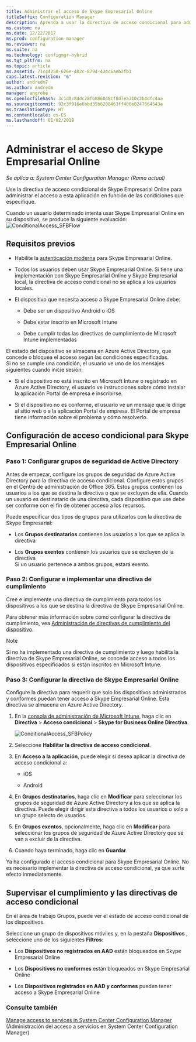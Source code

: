 ```yaml
---
title: Administrar el acceso de Skype Empresarial Online
titleSuffix: Configuration Manager
description: Aprenda a usar la directiva de acceso condicional para administrar el acceso a Skype Empresarial Online.
ms.custom: na
ms.date: 12/22/2017
ms.prod: configuration-manager
ms.reviewer: na
ms.suite: na
ms.technology: configmgr-hybrid
ms.tgt_pltfrm: na
ms.topic: article
ms.assetid: 71c44250-626e-482c-8794-434c6aeb2fb1
caps.latest.revision: "6"
author: andredm7
ms.author: andredm
manager: angrobe
ms.openlocfilehash: 3c1d0c84dc28fb886048cf8d7ea310c2b4dfc4aa
ms.sourcegitcommit: 92c3f916e6bbd35b6208463ff406e0247664543a
ms.translationtype: HT
ms.contentlocale: es-ES
ms.lasthandoff: 01/02/2018
---
```

# <a name="manage-skype-for-business-online-access"></a>Administrar el acceso de Skype Empresarial Online

*Se aplica a: System Center Configuration Manager (Rama actual)*


Use la directiva de acceso condicional de Skype Empresarial Online para administrar el acceso a esta aplicación en función de las condiciones que especifique.  


 Cuando un usuario determinado intenta usar Skype Empresarial Online en su dispositivo, se produce la siguiente evaluación:![ConditionalAccess&#95;SFBFlow](media/ConditionalAccess_SFBFlow.png)  

## <a name="prerequisites"></a>Requisitos previos  

-   Habilite la [autenticación moderna](https://aka.ms/SkypeModernAuth) para Skype Empresarial Online.   

-   Todos los usuarios deben usar Skype Empresarial Online. Si tiene una implementación con Skype Empresarial Online y Skype Empresarial local, la directiva de acceso condicional no se aplica a los usuarios locales.  

-   El dispositivo que necesita acceso a Skype Empresarial Online debe:  

    -   Debe ser un dispositivo Android o iOS

    -   Debe estar inscrito en Microsoft Intune

    -   Debe cumplir todas las directivas de cumplimiento de Microsoft Intune implementadas

 El estado del dispositivo se almacena en Azure Active Directory, que concede o bloquea el acceso según las condiciones especificadas.  
Si no se cumple una condición, el usuario ve uno de los mensajes siguientes cuando inicie sesión:  

-   Si el dispositivo no está inscrito en Microsoft Intune o registrado en Azure Active Directory, el usuario ve instrucciones sobre cómo instalar la aplicación Portal de empresa e inscribirse.  

-   Si el dispositivo no es conforme, el usuario ve un mensaje que le dirige al sitio web o a la aplicación Portal de empresa. El Portal de empresa tiene información sobre el problema y cómo resolverlo.  

## <a name="configure-conditional-access-for-skype-for-business-online"></a>Configuración de acceso condicional para Skype Empresarial Online  

### <a name="step-1-configure-active-directory-security-groups"></a>Paso 1: Configurar grupos de seguridad de Active Directory  
 Antes de empezar, configure los grupos de seguridad de Azure Active Directory para la directiva de acceso condicional. Configure estos grupos en el Centro de administración de Office 365. Estos grupos contienen los usuarios a los que se destina la directiva o que se excluyen de ella. Cuando un usuario es destinatario de una directiva, cada dispositivo que use debe ser conforme con el fin de obtener acceso a los recursos.  

 Puede especificar dos tipos de grupos para utilizarlos con la directiva de Skype Empresarial:  

-   Los **Grupos destinatarios** contienen los usuarios a los que se aplica la directiva  

-   Los **Grupos exentos** contienen los usuarios que se excluyen de la directiva  
    Si un usuario pertenece a ambos grupos, estará exento.  

### <a name="step-2-configure-and-deploy-a-compliance-policy"></a>Paso 2: Configurar e implementar una directiva de cumplimiento  
 Cree e implemente una directiva de cumplimiento para todos los dispositivos a los que se destina la directiva de Skype Empresarial Online.  

 Para obtener más información sobre cómo configurar la directiva de cumplimiento, vea [Administración de directivas de cumplimiento del dispositivo](../../protect/deploy-use/device-compliance-policies.md).  

> [!NOTE]  
>  Si no ha implementado una directiva de cumplimiento y luego habilita la directiva de Skype Empresarial Online, se concede acceso a todos los dispositivos especificados si están inscritos en Microsoft Intune.  


### <a name="step-3-configure-the-skype-for-business-online-policy"></a>Paso 3: Configurar la directiva de Skype Empresarial Online  
 Configure la directiva para requerir que solo los dispositivos administrados y conformes puedan tener acceso a Skype Empresarial Online. Esta directiva se almacena en Azure Active Directory.  

1.  En la [consola de administración de Microsoft Intune](https://manage.microsoft.com), haga clic en **Directiva** > **Acceso condicional** > **Skype for Business Online Directiva**.  

     ![ConditionalAccess&#95;SFBPolicy](media/ConditionalAccess_SFBPolicy.png)  

2.  Seleccione **Habilitar la directiva de acceso condicional**.  

3.  En **Acceso a la aplicación**, puede elegir si desea aplicar la directiva de acceso condicional a:  

    -   iOS  

    -   Android  

4.  En **Grupos destinatarios**, haga clic en **Modificar** para seleccionar los grupos de seguridad de Azure Active Directory a los que se aplica la directiva. Puede elegir dirigir esta directiva a todos los usuarios o solo a un grupo selecto de usuarios.  

5.  En **Grupos exentos**, opcionalmente, haga clic en **Modificar** para seleccionar los grupos de seguridad de Azure Active Directory que se van a excluir de la directiva.  

6.  Cuando haya terminado, haga clic en **Guardar**.  

 Ya ha configurado el acceso condicional para Skype Empresarial Online. No es necesario implementar la directiva de acceso condicional, ya que surte efecto inmediatamente.  

## <a name="monitor-the-compliance-and-conditional-access-policies"></a>Supervisar el cumplimiento y las directivas de acceso condicional  
 En el área de trabajo Grupos, puede ver el estado de acceso condicional de los dispositivos.  

 Seleccione un grupo de dispositivos móviles y, en la pestaña **Dispositivos** , seleccione uno de los siguientes **Filtros**:  

-   Los **Dispositivos no registrados en AAD** están bloqueados en Skype Empresarial Online

-   Los **Dispositivos no conformes** están bloqueados en Skype Empresarial Online  

-   Los **Dispositivos registrados en AAD y conformes** pueden tener acceso a Skype Empresarial Online  

### <a name="see-also"></a>Consulte también  

 [Manage access to services in System Center Configuration Manager](../../protect/deploy-use/device-compliance-policies.md) (Administración del acceso a servicios en System Center Configuration Manager)
